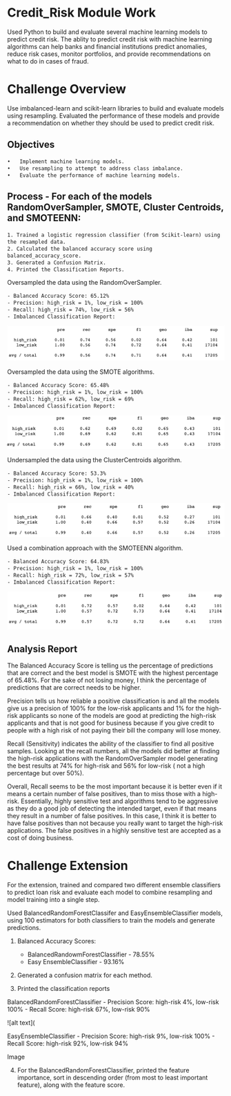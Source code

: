 # Credit_Risk Module Work
Used Python to build and evaluate several machine learning models to predict credit risk. The ablity to predict credit risk with machine learning algorithms can help banks and financial institutions predict anomalies, reduce risk cases, monitor portfolios, and provide recommendations on what to do in cases of fraud.

# Challenge Overview

Use imbalanced-learn and scikit-learn libraries to build and evaluate models using resampling. Evaluated the performance of these models and provide a recommendation on whether they should be used to predict credit risk.

## Objectives

	•	Implement machine learning models.
	•	Use resampling to attempt to address class imbalance.
	•	Evaluate the performance of machine learning models.

## Process - For each of the models RandomOverSampler, SMOTE, Cluster Centroids, and SMOTEENN:

	1. Trained a logistic regression classifier (from Scikit-learn) using the resampled data.
	2. Calculated the balanced accuracy score using balanced_accuracy_score.
	3. Generated a Confusion Matrix.
	4. Printed the Classification Reports.

Oversampled the data using the RandomOverSampler.

	- Balanced Accuracy Score: 65.12%
	- Precision: high_risk = 1%, low_risk = 100%
	- Recall: high_risk = 74%, low_risk = 56%
	- Imbalanced Classification Report:
	
![alt text](https://github.com/Al-Huneidi/Credit_Risk/blob/master/ScreenShots/credit-risk-resampling/RandomOverSampler_Class_Report.png)

Oversampled the data using the SMOTE algorithms.

	- Balanced Accuracy Score: 65.48%
	- Precision: high_risk = 1%, low_risk = 100%
	- Recall: high_risk = 62%, low_risk = 69%                                                                                                                                                  
	- Imbalanced Classification Report:

![alt text](https://github.com/Al-Huneidi/Credit_Risk/blob/master/ScreenShots/credit-risk-resampling/SMOTE_Oversampling_Class_Report.png)

Undersampled the data using the ClusterCentroids algorithm.

	- Balanced Accuracy Score: 53.3%
	- Precision: high_risk = 1%, low_risk = 100%
	- Recall: high_risk = 66%, low_risk = 40%
	- Imbalanced Classification Report: 
	
![alt text](https://github.com/Al-Huneidi/Credit_Risk/blob/master/ScreenShots/credit-risk-resampling/ClusterCentroids_Class_Report.png)

Used a combination approach with the SMOTEENN algorithm.

	- Balanced Accuracy Score: 64.83%
	- Precision: high_risk = 1%, low_risk = 100%
	- Recall: high_risk = 72%, low_risk = 57%
	- Imbalanced Classification Report: 
	
![alt text](https://github.com/Al-Huneidi/Credit_Risk/blob/master/ScreenShots/credit-risk-resampling/SMOTEEN_Class_report.png)

## Analysis Report

The Balanced Accuracy Score is telling us the percentage of predictions that are correct and the best model is SMOTE with the highest percentage of 65.48%.  For the sake of not losing money, I think the percentage of predictions that are correct needs to be higher.

Precision tells us how reliable a positive classification is and all the models give us a precision of 100% for the low-risk applicants and 1% for the high-risk applicants so none of the models are good at predicting the high-risk applicants and that is not good for business because if you give credit to people with a high risk of not paying their bill the company will lose money.

Recall (Sensitivity) indicates the ability of the classifier to find all positive samples. Looking at the recall numbers, all the models did better at finding the high-risk applications with the RandomOverSampler model generating the best results at 74% for high-risk and 56% for low-risk ( not a high percentage but over 50%). 

Overall, Recall seems to be the most important because it is better even if it means a certain number of false positives, than to miss those with a high-risk. Essentially, highly sensitive test and algorithms tend to be aggressive as they do a good job of detecting the intended target, even if that means they result in a number of false positives.  In this case, I think it is better to have false positives than not because you really want to target the high-risk applications.  The false positives in a highly sensitive test are accepted as a cost of doing business.


# Challenge Extension
For the extension, trained and compared two different ensemble classifiers to predict loan risk and evaluate each model to combine resampling and model training into a single step. 

Used BalancedRandomForestClassifer and EasyEnsembleClassifier models, using 100 estimators for both classifiers to train the models and generate predictions.

1. Balanced Accuracy Scores:

	- BalancedRandowmForestClassifier - 78.55%
	- Easy EnsembleClassifier - 93.16%

2. Generated a confusion matrix for each method.

3. Printed the classification reports

BalancedRandomForestClassifier
	- Precision Score: high-risk 4%, low-risk 100%
	- Recall Score: high-risk 67%, low-risk 90%

![alt text](
		
EasyEnsembleClassifier
	- Precision Score: high-risk 9%, low-risk 100%
	- Recall Score: high-risk 92%, low-risk 94%

Image

4. For the BalancedRandomForestClassifier, printed the feature importance, sort in descending order (from most to least important feature), along with the feature score.
